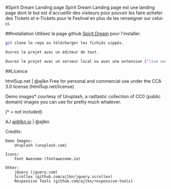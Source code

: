 #Spirit Dream Landing page
Spirit Dream Landing page est une landing page dont le but est d'accueillir des visiteurs pour pouvoir les faire acheter des Tickets 
et e-Tickets pour le Festival en plus de les renseigner sur celui-ci.

##Installation
Utilisez la page github [Spirit Dream](https://github.com/LeoCarre/Spirit-Dream) pour l'installer.
```bash
git clone le repo ou télécharger les fichiés zippés. 
```
```bash
Ouvrez le projet avec un éditeur de text.
```
```bash
Ouvrez le projet avec un serveur local ou avec une extension ("live server" dans Vs code)
```

##Licence

html5up.net | @ajlkn
Free for personal and commercial use under the CCA 3.0 license (html5up.net/license)

Demo images* courtesy of Unsplash, a radtastic collection of CC0 (public domain) images
you can use for pretty much whatever.

(* = not included)

AJ
aj@lkn.io | @ajlkn


Credits:

	Demo Images:
		Unsplash (unsplash.com)

	Icons:
		Font Awesome (fontawesome.io)

	Other:
		jQuery (jquery.com)
		Scrollex (github.com/ajlkn/jquery.scrollex)
		Responsive Tools (github.com/ajlkn/responsive-tools)
